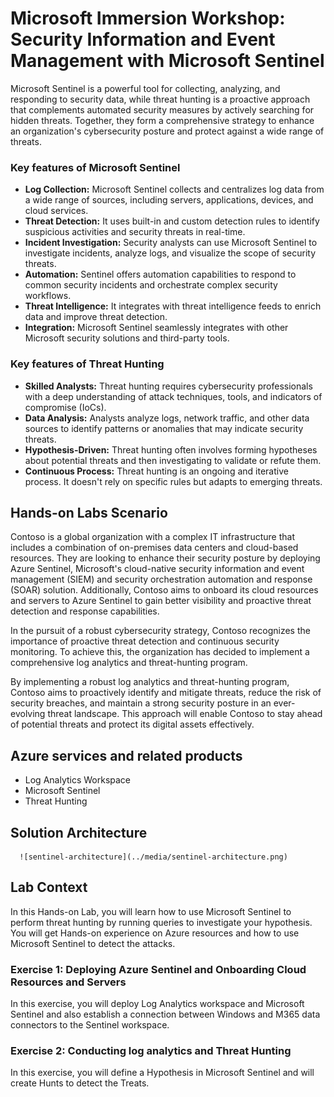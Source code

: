 # Microsoft Immersion Workshop: Security Information and Event Management with Microsoft Sentinel

Microsoft Sentinel is a powerful tool for collecting, analyzing, and responding to security data, while threat hunting is a proactive approach that complements automated security measures by actively searching for hidden threats. Together, they form a comprehensive strategy to enhance an organization's cybersecurity posture and protect against a wide range of threats.

### Key features of Microsoft Sentinel

  - **Log Collection:** Microsoft Sentinel collects and centralizes log data from a wide range of sources, including servers, applications, devices, and cloud services.
  - **Threat Detection:** It uses built-in and custom detection rules to identify suspicious activities and security threats in real-time.
  - **Incident Investigation:** Security analysts can use Microsoft Sentinel to investigate incidents, analyze logs, and visualize the scope of security threats.
  - **Automation:** Sentinel offers automation capabilities to respond to common security incidents and orchestrate complex security workflows.
  - **Threat Intelligence:** It integrates with threat intelligence feeds to enrich data and improve threat detection.
  - **Integration:** Microsoft Sentinel seamlessly integrates with other Microsoft security solutions and third-party tools.

### Key features of Threat Hunting

  - **Skilled Analysts:** Threat hunting requires cybersecurity professionals with a deep understanding of attack techniques, tools, and indicators of compromise (IoCs).
  - **Data Analysis:** Analysts analyze logs, network traffic, and other data sources to identify patterns or anomalies that may indicate security threats.
  - **Hypothesis-Driven:** Threat hunting often involves forming hypotheses about potential threats and then investigating to validate or refute them.
  - **Continuous Process:** Threat hunting is an ongoing and iterative process. It doesn't rely on specific rules but adapts to emerging threats.

## Hands-on Labs Scenario

Contoso is a global organization with a complex IT infrastructure that includes a combination of on-premises data centers and cloud-based resources. They are looking to enhance their security posture by deploying Azure Sentinel, Microsoft's cloud-native security information and event management (SIEM) and security orchestration automation and response (SOAR) solution. Additionally, Contoso aims to onboard its cloud resources and servers to Azure Sentinel to gain better visibility and proactive threat detection and response capabilities.

In the pursuit of a robust cybersecurity strategy, Contoso recognizes the importance of proactive threat detection and continuous security monitoring. To achieve this, the organization has decided to implement a comprehensive log analytics and threat-hunting program.

By implementing a robust log analytics and threat-hunting program, Contoso aims to proactively identify and mitigate threats, reduce the risk of security breaches, and maintain a strong security posture in an ever-evolving threat landscape. This approach will enable Contoso to stay ahead of potential threats and protect its digital assets effectively.

## Azure services and related products

  - Log Analytics Workspace
  - Microsoft Sentinel
  - Threat Hunting

## Solution Architecture

      ![sentinel-architecture](../media/sentinel-architecture.png)

## Lab Context

In this Hands-on Lab, you will learn how to use Microsoft Sentinel to perform threat hunting by running queries to investigate your hypothesis. You will get Hands-on experience on Azure resources and how to use Microsoft Sentinel to detect the attacks.

### Exercise 1: Deploying Azure Sentinel and Onboarding Cloud Resources and Servers

In this exercise, you will deploy Log Analytics workspace and Microsoft Sentinel and also establish a connection between Windows and M365 data connectors to the Sentinel workspace.

###  Exercise 2: Conducting log analytics and Threat Hunting

In this exercise, you will define a Hypothesis in Microsoft Sentinel and will create Hunts to detect the Treats.

